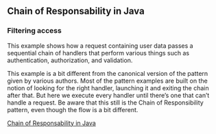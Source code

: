 ## Chain of Responsability in Java
### Filtering access

This example shows how a request containing user data passes a sequential chain of handlers that perform various things such as authentication, authorization, and validation.

This example is a bit different from the canonical version of the pattern given by various authors. Most of the pattern examples are built on the notion of looking for the right handler, launching it and exiting the chain after that. But here we execute every handler until there’s one that can’t handle a request. Be aware that this still is the Chain of Responsibility pattern, even though the flow is a bit different.

[Chain of Responsability in Java](https://refactoring.guru/design-patterns/chain-of-responsibility/java/example)